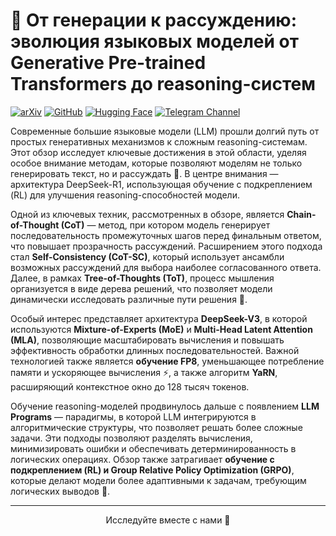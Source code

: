 # 🧠 От генерации к рассуждению: эволюция языковых моделей от Generative Pre-trained Transformers до reasoning-систем

[![arXiv](https://img.shields.io/badge/arXiv-2305.14705-b31b1b.svg)](https://arxiv.org/abs/2501.12948)
[![GitHub](https://img.shields.io/badge/GitHub-DeepSeek--R1-brightgreen)](https://github.com/deepseek-ai/DeepSeek-R1)
[![Hugging Face](https://img.shields.io/badge/%F0%9F%A4%97%20Hugging%20Face-Models-yellow)](https://huggingface.co/deepseek-ai/DeepSeek-R1)
[![Telegram Channel](https://img.shields.io/badge/Telegram-TheWeeklyBrief-blue)](https://t.me/TheWeeklyBrief)

Современные большие языковые модели (LLM) прошли долгий путь от простых генеративных механизмов к сложным reasoning-системам. Этот обзор исследует ключевые достижения в этой области, уделяя особое внимание методам, которые позволяют моделям не только генерировать текст, но и рассуждать 🤖. В центре внимания — архитектура DeepSeek-R1, использующая обучение с подкреплением (RL) для улучшения reasoning-способностей модели.

Одной из ключевых техник, рассмотренных в обзоре, является **Chain-of-Thought (CoT)** — метод, при котором модель генерирует последовательность промежуточных шагов перед финальным ответом, что повышает прозрачность рассуждений. Расширением этого подхода стал **Self-Consistency (CoT-SC)**, который использует ансамбли возможных рассуждений для выбора наиболее согласованного ответа. Далее, в рамках **Tree-of-Thoughts (ToT)**, процесс мышления организуется в виде дерева решений, что позволяет модели динамически исследовать различные пути решения 🌳.

Особый интерес представляет архитектура **DeepSeek-V3**, в которой используются **Mixture-of-Experts (MoE)** и **Multi-Head Latent Attention (MLA)**, позволяющие масштабировать вычисления и повышать эффективность обработки длинных последовательностей. Важной технологией также является **обучение FP8**, уменьшающее потребление памяти и ускоряющее вычисления ⚡, а также алгоритм **YaRN**, расширяющий контекстное окно до 128 тысяч токенов.

Обучение reasoning-моделей продвинулось дальше с появлением **LLM Programs** — парадигмы, в которой LLM интегрируются в алгоритмические структуры, что позволяет решать более сложные задачи. Эти подходы позволяют разделять вычисления, минимизировать ошибки и обеспечивать детерминированность в логических операциях. Обзор также затрагивает **обучение с подкреплением (RL) и Group Relative Policy Optimization (GRPO)**, которые делают модели более адаптивными к задачам, требующим логических выводов 🎯.

---

<p align="center">Исследуйте вместе с нами 🚀</p>

